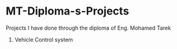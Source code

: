 # MT-Diploma-s-Projects
Projects I have done through the diploma of Eng. Mohamed Tarek
1. Vehicle Control system